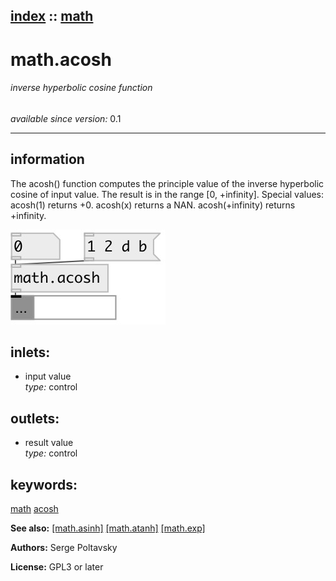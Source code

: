 [index](index.html) :: [math](category_math.html)
---

# math.acosh

###### inverse hyperbolic cosine function

*available since version:* 0.1

---


## information
The acosh() function computes the principle value of the inverse hyperbolic cosine of input value. The result is in the range [0, +infinity]. Special values: acosh(1) returns +0. acosh(x) returns a NAN. acosh(+infinity) returns +infinity.


[![example](../examples/img/math.acosh.jpg)](../examples/pd/math.acosh.pd)









## inlets:

* input value<br>
_type:_ control



## outlets:

* result value<br>
_type:_ control



## keywords:

[math](keywords/math.html)
[acosh](keywords/acosh.html)



**See also:**
[\[math.asinh\]](math.asinh.html)
[\[math.atanh\]](math.atanh.html)
[\[math.exp\]](math.exp.html)




**Authors:** Serge Poltavsky




**License:** GPL3 or later





